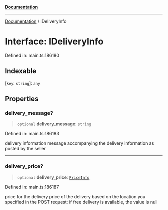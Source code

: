 [**Documentation**](../README.md)

***

[Documentation](../README.md) / IDeliveryInfo

# Interface: IDeliveryInfo

Defined in: main.ts:186180

## Indexable

\[`key`: `string`\]: `any`

## Properties

### delivery\_message?

> `optional` **delivery\_message**: `string`

Defined in: main.ts:186183

delivery information
message accompanying the delivery information as posted by the seller

***

### delivery\_price?

> `optional` **delivery\_price**: [`PriceInfo`](../classes/PriceInfo.md)

Defined in: main.ts:186187

price for the delivery
price of the delivery based on the location you specified in the POST request;
if free delivery is available, the value is null
